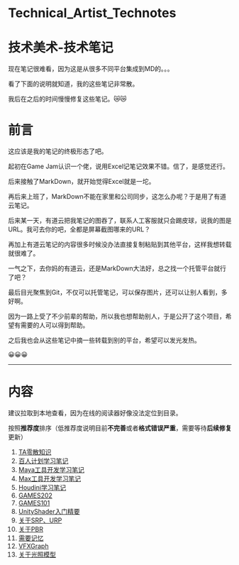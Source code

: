 # Technical_Artist_Technotes
# 技术美术-技术笔记



现在笔记很难看，因为这是从很多不同平台集成到MD的。。。

看了下面的说明就知道，我的这些笔记非常散。

我后在之后的时间慢慢修复这些笔记。😿😿



# 前言

这应该是我的笔记的终极形态了吧。

起初在Game Jam认识一个佬，说用Excel记笔记效果不错。信了，是感觉还行。

后来接触了MarkDown，就开始觉得Excel就是一坨。

再后来上班了，MarkDown不能在家里和公司同步，这怎么办呢？于是用了有道云笔记。

后来某一天，有道云把我笔记的图吞了，联系人工客服就只会踢皮球，说我的图是URL。我可去你的吧，全都是屏幕截图哪来的URL？

再加上有道云笔记的内容很多时候没办法直接复制粘贴到其他平台，这样我想转载就很难了。

一气之下，去你妈的有道云，还是MarkDown大法好，总之找一个托管平台就行了吧？

最后目光聚焦到Git，不仅可以托管笔记，可以保存图片，还可以让别人看到，多好啊。

因为一路上受了不少前辈的帮助，所以我也想帮助别人，于是公开了这个项目，希望有需要的人可以得到帮助。

之后我也会从这些笔记中摘一些转载到别的平台，希望可以发光发热。

😀😀😀



---

# 内容

建议拉取到本地查看，因为在线的阅读器好像没法定位到目录。

按照**推荐度**排序（低推荐度说明目前**不完善**或者**格式错误严重**，需要等待**后续修复**更新）

1. [TA零散知识](TA零散知识/TA零散知识.md)
2. [百人计划学习笔记](百人计划学习笔记/百人计划学习笔记.md)
3. [Maya工具开发学习笔记](Maya工具开发学习笔记/Maya工具开发学习笔记.md)
4. [Max工具开发学习笔记](Max工具开发学习笔记/Max工具开发学习笔记.md)
5. [Houdini学习笔记](Houdini学习笔记/Houdini学习笔记.md)
6. [GAMES202](GAMES202学习笔记/GAMES202学习笔记.md)
7. [GAMES101](GAMES101学习笔记/GAMES101学习笔记.md)
8. [UnityShader入门精要](UnityShader入门精要学习笔记/UnityShader入门精要学习笔记.md)
9. [关于SRP、URP](关于SRP、URP/关于SRP、URP.md)
10. [关于PBR](关于PBR/关于PBR.md)
11. [需要记忆](需要记忆/需要记忆.md)
12. [VFXGraph](VFXGraph/VFXGraph.md)
13. [关于光照模型](关于光照模型/关于光照模型.md)


